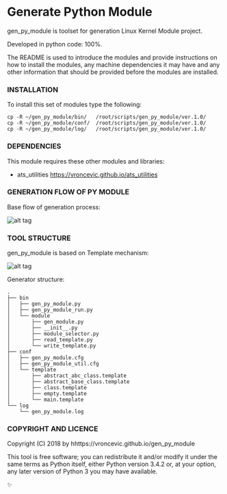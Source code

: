 # Generate Python Module

gen_py_module is toolset for generation Linux Kernel Module project.

Developed in python code: 100%.

The README is used to introduce the modules and provide instructions on
how to install the modules, any machine dependencies it may have and any
other information that should be provided before the modules are installed.

### INSTALLATION

To install this set of modules type the following:

```
cp -R ~/gen_py_module/bin/   /root/scripts/gen_py_module/ver.1.0/
cp -R ~/gen_py_module/conf/  /root/scripts/gen_py_module/ver.1.0/
cp -R ~/gen_py_module/log/   /root/scripts/gen_py_module/ver.1.0/
```

### DEPENDENCIES

This module requires these other modules and libraries:

* ats_utilities https://vroncevic.github.io/ats_utilities

### GENERATION FLOW OF PY MODULE

Base flow of generation process:

![alt tag](https://raw.githubusercontent.com/vroncevic/gen_py_module/dev/python-tool-docs/gen_py_module_flow.png)

### TOOL STRUCTURE

gen_py_module is based on Template mechanism:

![alt tag](https://raw.githubusercontent.com/vroncevic/gen_py_module/dev/python-tool-docs/gen_py_module.png)

Generator structure:

```
.
├── bin
│   ├── gen_py_module.py
│   ├── gen_py_module_run.py
│   └── module
│       ├── gen_module.py
│       ├── __init__.py
│       ├── module_selector.py
│       ├── read_template.py
│       └── write_template.py
├── conf
│   ├── gen_py_module.cfg
│   ├── gen_py_module_util.cfg
│   └── template
│       ├── abstract_abc_class.template
│       ├── abstract_base_class.template
│       ├── class.template
│       ├── empty.template
│       └── main.template
└── log
    └── gen_py_module.log
```

### COPYRIGHT AND LICENCE

Copyright (C) 2018 by hhttps://vroncevic.github.io/gen_py_module

This tool is free software; you can redistribute it and/or modify
it under the same terms as Python itself, either Python version 3.4.2 or,
at your option, any later version of Python 3 you may have available.

:sparkles:
